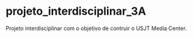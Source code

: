 # projeto_interdisciplinar_3A
Projeto interdisciplinar com o objetivo de contruir o USJT Media Center.
